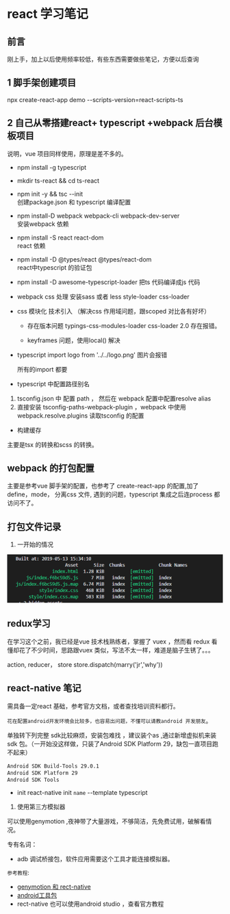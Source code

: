 # react 学习笔记

## 前言
刚上手，加上以后使用频率较低，有些东西需要做些笔记，方便以后查询

## 1 脚手架创建项目
npx create-react-app demo --scripts-version=react-scripts-ts

## 2 自己从零搭建react+ typescript +webpack 后台模板项目

说明，vue 项目同样使用，原理是差不多的。

* npm install -g typescript

* mkdir ts-react && cd ts-react

* npm init -y && tsc --init   
    创建package.json 和 typescript 编译配置

* npm install-D webpack webpack-cli webpack-dev-server  
    安装webpack 依赖

* npm install -S react react-dom   
    react 依赖
 
* npm install -D @types/react @types/react-dom  
    react中typescript 的验证包

* npm install -D awesome-typescript-loader 
    把ts 代码编译成js 代码

* webpack css 处理 
    安装sass 或者 less  style-loader css-loader


* css 模块化 技术引入 （解决css 作用域问题，跟scoped 对比各有好坏）

    - 存在版本问题 
        typings-css-modules-loader  css-loader 2.0 存在报错。

    - keyframes 问题，使用local() 解决

*  typescript import logo from '../../logo.png'  图片会报错

   所有的import 都要 

* typescript 中配置路径别名

1. tsconfig.json 中 配置 path ， 然后在 webpack 配置中配置resolve alias 
2. 直接安装 tsconfig-paths-webpack-plugin ，webpack 中使用 webpack.resolve.plugins 读取tsconfig 的配置

* 构建缓存

主要是tsx 的转换和scss 的转换。


## webpack 的打包配置

主要是参考vue 脚手架的配置，也参考了 create-react-app 的配置,加了 define，mode， 分离css 文件, 遇到的问题，typescript 集成之后连process 都访问不了。



## 打包文件记录

1. 一开始的情况

![Image text](https://github.com/5201314999/jrNoteWebsite/blob/master/docs/react_1.png)


## redux学习

在学习这个之前，我已经是vue 技术栈熟练者，掌握了 vuex ，然而看 redux 看懂却花了不少时间，思路跟vuex 类似，写法不太一样，难道是脑子生锈了。。。 

action, reducer， store  store.dispatch(marry('jr','why'))

## react-native 笔记

需具备一定react 基础，参考官方文档，或者查找培训资料都行。

`花在配置android开发环境会比较多，也容易出问题，不懂可以请教android 开发朋友`。

单独转下列完整 sdk比较麻烦，安装包难找 ，建议装个as ,通过新增虚拟机来装sdk 包。（一开始没这样做，只装了Android SDK Platform 29，缺包一直项目跑不起来）
```
Android SDK Build-Tools 29.0.1
Android SDK Platform 29
Android SDK Tools
```

- init
react-native init `name` --template typescript

1. 使用第三方模拟器

可以使用genymotion ,夜神带了大量游戏，不够简洁，先免费试用，破解看情况。

专有名词：

* adb 调试桥接包，软件应用需要这个工具才能连接模拟器。

`参考教程`:
* [genymotion 和 rect-native](https://blog.csdn.net/u012369271/article/details/74002466)
* [android工具包](https://developer.android.google.cn/studio/releases/sdk-tools?hl=en)
* rect-native 也可以使用android studio ，查看官方教程
 










